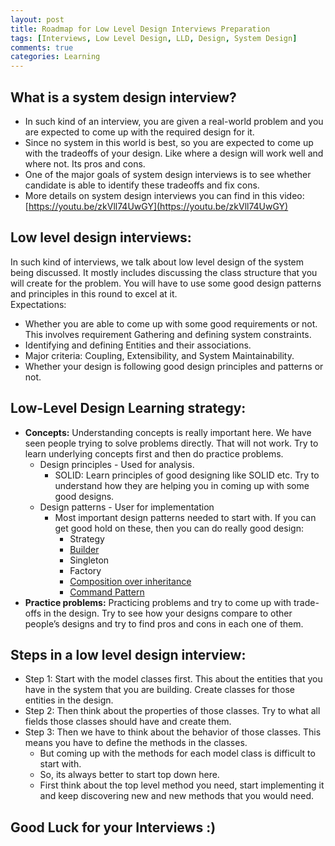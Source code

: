 ```yaml
---
layout: post
title: Roadmap for Low Level Design Interviews Preparation
tags: [Interviews, Low Level Design, LLD, Design, System Design]
comments: true
categories: Learning
---
```


## What is a system design interview?
* In such kind of an interview, you are given a real-world problem and you are expected to come up with the required design for it. 
* Since no system in this world is best, so you are expected to come up with the tradeoffs of your design. Like where a design will work well and where not. Its pros and cons.
* One of the major goals of system design interviews is to see whether candidate is able to identify these tradeoffs and fix cons.
* More details on system design interviews you can find in this video: [https://youtu.be/zkVll74UwGY](https://youtu.be/zkVll74UwGY)

## Low level design interviews:
In such kind of interviews, we talk about low level design of the system being discussed. It mostly includes discussing the class structure that you will create for the problem. 
You will have to use some good design patterns and principles in this round to excel at it.  
Expectations:
* Whether you are able to come up with some good requirements or not. This involves requirement Gathering and defining system constraints.
* Identifying and defining Entities and their associations.
* Major criteria: Coupling, Extensibility, and System Maintainability.
* Whether your design is following good design principles and patterns or not.

## Low-Level Design Learning strategy:
* **Concepts:** Understanding concepts is really important here. We have seen people trying to solve problems directly. That will not work. Try to learn underlying concepts first and then do practice problems.
    * Design principles - Used for analysis.
        * SOLID: Learn principles of good designing like SOLID etc. Try to understand how they are helping you in coming up with some good designs.
    * Design patterns - User for implementation
        * Most important design patterns needed to start with. If you can get good hold on these, then you can do really good design:
            * Strategy
            * [Builder](https://youtube.com/watch?v=6Wi2XZeAf-Q&list=PL564gOx0bCLqTolRIHIsR2JPv11w8LESW)
            * Singleton
            * Factory
            * [Composition over inheritance](https://www.youtube.com/watch?v=ltENzdsbsdA&list=PL564gOx0bCLqTolRIHIsR2JPv11w8LESW)
            * [Command Pattern](https://www.youtube.com/watch?v=G7ErX_0eCkU&list=PL564gOx0bCLqTolRIHIsR2JPv11w8LESW)
* **Practice problems:** Practicing problems and try to come up with trade-offs in the design. Try to see how your designs compare to other people’s designs and try to find pros and cons in each one of them. 

## Steps in a low level design interview:
* Step 1: Start with the model classes first. This about the entities that you have in the system that you are building. Create classes for those entities in the design.
* Step 2: Then think about the properties of those classes. Try to what all fields those classes should have and create them.
* Step 3: Then we have to think about the behavior of those classes. This means you have to define the methods in the classes. 
   * But coming up with the methods for each model class is difficult to start with. 
   * So, its always better to start top down here. 
   * First think about the top level method you need, start implementing it and keep discovering new and new methods that you would need.

## Good Luck for your Interviews :)
